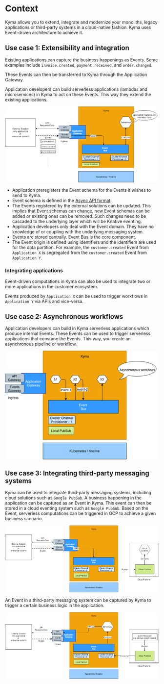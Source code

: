 # Context

Kyma allows you to extend, integrate and modernize your monoliths, legacy applications or third-party systems in a cloud-native fashion. Kyma uses Event-driven architecture to achieve it.

## Use case 1: Extensibility and integration
Existing applications can capture the business happenings as Events. Some examples include `invoice.created`, `payment.received`, and `order.changed`.

These Events can then be transferred to Kyma through the Application Gateway.

Application developers can build serverless applications (lambdas and microservices) in Kyma to act on these Events. This way they extend the existing applications.

![](assets/extend-application.png)

* Application preregisters the Event schema for the Events it wishes to send to Kyma.
* Event schema is defined in the [Async API format](https://github.com/asyncapi/asyncapi).
* The Events registered by the external solutions can be updated. This implies that Event schemas can change, new Event schemas can be added or existing ones can be removed. Such changes need to be cascaded to the underlying layer which will be Knative eventing.
* Application developers only deal with the Event domain. They have no knowledge of or coupling with the underlying messaging system.
* Events are stored centrally. Event Bus is the core component.
* The Event origin is defined using identifiers and the identifiers are used for the data partition. For example, the `customer.created` Event from `Application X` is segregated from the `customer.created` Event from `Application Y`.

### Integrating applications

Event-driven computations in Kyma can also be used to integrate two or more applications in the customer ecosystem.

Events produced by `Application X` can be used to trigger workflows in `Application Y` via APIs and vice-versa.

## Use case 2: Asynchronous workflows
Application developers can build in Kyma serverless applications which produce internal Events. These Events can be used to trigger serverless applications that consume the Events. This way, you create an asynchronous pipeline or workflow.

![](assets/asynchronous-workflows.png)

## Use case 3: Integrating third-party messaging systems
Kyma can be used to integrate third-party messaging systems, including cloud solutions such as `Google PubSub`. A business happening in the application can be captured as an Event in Kyma. This event can then be stored in a cloud eventing system such as `Google PubSub`. Based on the Event, serverless computations can be triggered in GCP to achieve a given business scenario.

![](assets/integrate-3rd-party-publish.png)

An Event in a third-party messaging system can be captured by Kyma to trigger a certain business logic in the application.

![](assets/integrate-3rd-party-consume.png)
